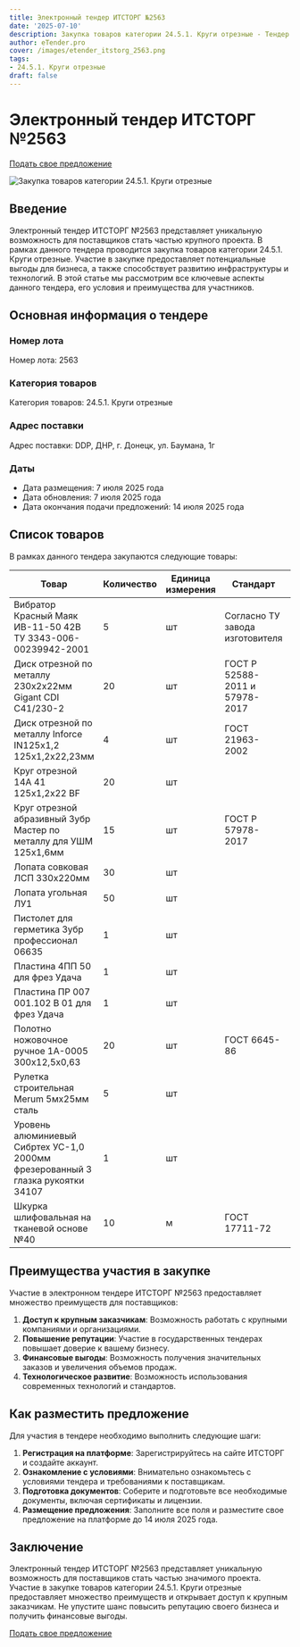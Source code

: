 ```yaml
---
title: Электронный тендер ИТСТОРГ №2563
date: '2025-07-10'
description: Закупка товаров категории 24.5.1. Круги отрезные - Тендер №2563
author: eTender.pro
cover: /images/etender_itstorg_2563.png
tags:
- 24.5.1. Круги отрезные
draft: false
---
```

# Электронный тендер ИТСТОРГ №2563

[Подать свое предложение](https://itstorg.ru/tender-2563?utm_source=etender)

![Закупка товаров категории 24.5.1. Круги отрезные](/images/etender_itstorg_2563.png)

## Введение

Электронный тендер ИТСТОРГ №2563 представляет уникальную возможность для поставщиков стать частью крупного проекта. В рамках данного тендера проводится закупка товаров категории 24.5.1. Круги отрезные. Участие в закупке предоставляет потенциальные выгоды для бизнеса, а также способствует развитию инфраструктуры и технологий. В этой статье мы рассмотрим все ключевые аспекты данного тендера, его условия и преимущества для участников.

## Основная информация о тендере

### Номер лота
Номер лота: 2563

### Категория товаров
Категория товаров: 24.5.1. Круги отрезные

### Адрес поставки
Адрес поставки: DDP, ДНР, г. Донецк, ул. Баумана, 1г

### Даты
- Дата размещения: 7 июля 2025 года
- Дата обновления: 7 июля 2025 года
- Дата окончания подачи предложений: 14 июля 2025 года

## Список товаров

В рамках данного тендера закупаются следующие товары:

| Товар                                                                                         | Количество | Единица измерения | Стандарт                                                                 | Сертификат |
|----------------------------------------------------------------------------------------------|------------|------------------|--------------------------------------------------------------------------|-------------|
| Вибратор Красный Маяк ИВ-11-50 42В ТУ 3343-006-00239942-2001                                | 5          | шт               | Согласно ТУ завода изготовителя                                         | Да          |
| Диск отрезной по металлу 230x2x22мм Gigant CDI C41/230-2                                    | 20         | шт               | ГОСТ Р 52588-2011 и 57978-2017                                         | Да          |
| Диск отрезной по металлу Inforce IN125х1,2 125х1,2х22,23мм                                  | 4          | шт               | ГОСТ 21963-2002                                                         | Нет         |
| Круг отрезной 14А 41 125х1,2х22 BF                                                         | 20         | шт               |                                                                          | Нет         |
| Круг отрезной абразивный Зубр Мастер по металлу для УШМ 125х1,6мм                           | 15         | шт               | ГОСТ Р 57978-2017                                                       | Нет         |
| Лопата совковая ЛСП 330х220мм                                                              | 30         | шт               |                                                                          | Да          |
| Лопата угольная ЛУ1                                                                         | 50         | шт               |                                                                          | Да          |
| Пистолет для герметика Зубр профессионал 06635                                             | 1          | шт               |                                                                          | Нет         |
| Пластина 4ПП 50 для фрез Удача                                                             | 1          | шт               |                                                                          | Нет         |
| Пластина ПР 007 001.102 В 01 для фрез Удача                                               | 1          | шт               |                                                                          | Нет         |
| Полотно ножовочное ручное 1А-0005 300х12,5х0,63                                           | 20         | шт               | ГОСТ 6645-86                                                            | Нет         |
| Рулетка строительная Merum 5мx25мм сталь                                                   | 5          | шт               |                                                                          | Да          |
| Уровень алюминиевый Сибртех УС-1,0 2000мм фрезерованный 3 глазка рукоятки 34107          | 1          | шт               |                                                                          | Да          |
| Шкурка шлифовальная на тканевой основе №40                                               | 10         | м                | ГОСТ 17711-72                                                            | Нет         |

## Преимущества участия в закупке

Участие в электронном тендере ИТСТОРГ №2563 предоставляет множество преимуществ для поставщиков:

1. **Доступ к крупным заказчикам**: Возможность работать с крупными компаниями и организациями.
2. **Повышение репутации**: Участие в государственных тендерах повышает доверие к вашему бизнесу.
3. **Финансовые выгоды**: Возможность получения значительных заказов и увеличения объемов продаж.
4. **Технологическое развитие**: Возможность использования современных технологий и стандартов.

## Как разместить предложение

Для участия в тендере необходимо выполнить следующие шаги:

1. **Регистрация на платформе**: Зарегистрируйтесь на сайте ИТСТОРГ и создайте аккаунт.
2. **Ознакомление с условиями**: Внимательно ознакомьтесь с условиями тендера и требованиями к поставщикам.
3. **Подготовка документов**: Соберите и подготовьте все необходимые документы, включая сертификаты и лицензии.
4. **Размещение предложения**: Заполните все поля и разместите свое предложение на платформе до 14 июля 2025 года.

## Заключение

Электронный тендер ИТСТОРГ №2563 представляет уникальную возможность для поставщиков стать частью значимого проекта. Участие в закупке товаров категории 24.5.1. Круги отрезные предоставляет множество преимуществ и открывает доступ к крупным заказчикам. Не упустите шанс повысить репутацию своего бизнеса и получить финансовые выгоды.

[Подать свое предложение](https://itstorg.ru/tender-2563?utm_source=etender)
